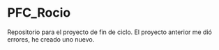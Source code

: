 # PFC_Rocio
Repositorio para el proyecto de fin de ciclo.
El proyecto anterior me dió errores, he creado uno nuevo.
